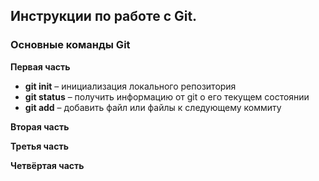 ## Инструкции по работе с Git.
### Основные команды Git

**Первая часть**
* __git init__ – инициализация локального репозитория
* __git status__ – получить информацию от git о его текущем состоянии
* __git add__ – добавить файл или файлы к следующему коммиту

**Вторая часть**

**Третья часть**

**Четвёртая часть**

